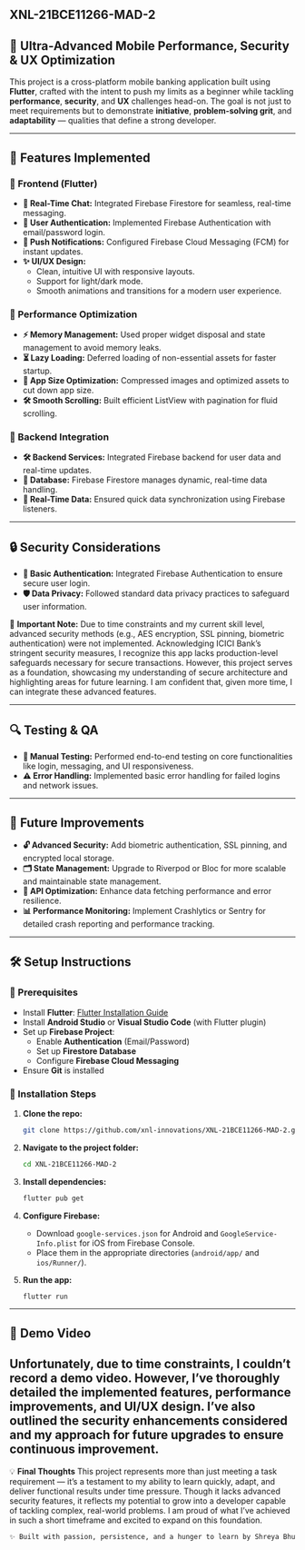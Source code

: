 ## XNL-21BCE11266-MAD-2

## 🚀 Ultra-Advanced Mobile Performance, Security & UX Optimization

This project is a cross-platform mobile banking application built using **Flutter**, crafted with the intent to push my limits as a beginner while tackling **performance**, **security**, and **UX** challenges head-on. The goal is not just to meet requirements but to demonstrate **initiative**, **problem-solving grit**, and **adaptability** — qualities that define a strong developer.

---

## 🌟 Features Implemented

### 🎯 Frontend (Flutter)
- **📲 Real-Time Chat:** Integrated Firebase Firestore for seamless, real-time messaging.
- **🔐 User Authentication:** Implemented Firebase Authentication with email/password login.
- **📩 Push Notifications:** Configured Firebase Cloud Messaging (FCM) for instant updates.
- **✨ UI/UX Design:**
  - Clean, intuitive UI with responsive layouts.
  - Support for light/dark mode.
  - Smooth animations and transitions for a modern user experience.

### 🚀 Performance Optimization
- **⚡ Memory Management:** Used proper widget disposal and state management to avoid memory leaks.
- **⏳ Lazy Loading:** Deferred loading of non-essential assets for faster startup.
- **📁 App Size Optimization:** Compressed images and optimized assets to cut down app size.
- **🛠️ Smooth Scrolling:** Built efficient ListView with pagination for fluid scrolling.

### 🔗 Backend Integration
- **🛠️ Backend Services:** Integrated Firebase backend for user data and real-time updates.
- **💾 Database:** Firebase Firestore manages dynamic, real-time data handling.
- **🔄 Real-Time Data:** Ensured quick data synchronization using Firebase listeners.

---

## 🔒 Security Considerations
- **🔑 Basic Authentication:** Integrated Firebase Authentication to ensure secure user login.
- **🛡️ Data Privacy:** Followed standard data privacy practices to safeguard user information.

🚨 **Important Note:**
Due to time constraints and my current skill level, advanced security methods (e.g., AES encryption, SSL pinning, biometric authentication) were not implemented. Acknowledging ICICI Bank’s stringent security measures, I recognize this app lacks production-level safeguards necessary for secure transactions. However, this project serves as a foundation, showcasing my understanding of secure architecture and highlighting areas for future learning. I am confident that, given more time, I can integrate these advanced features.

---

## 🔍 Testing & QA
- **🧪 Manual Testing:** Performed end-to-end testing on core functionalities like login, messaging, and UI responsiveness.
- **⚠️ Error Handling:** Implemented basic error handling for failed logins and network issues.

---

## 🔧 Future Improvements
- **🔓 Advanced Security:** Add biometric authentication, SSL pinning, and encrypted local storage.
- **🗂️ State Management:** Upgrade to Riverpod or Bloc for more scalable and maintainable state management.
- **🚀 API Optimization:** Enhance data fetching performance and error resilience.
- **📊 Performance Monitoring:** Implement Crashlytics or Sentry for detailed crash reporting and performance tracking.

---

## 🛠️ Setup Instructions

### 📌 Prerequisites
- Install **Flutter**: [Flutter Installation Guide](https://docs.flutter.dev/get-started/install)
- Install **Android Studio** or **Visual Studio Code** (with Flutter plugin)
- Set up **Firebase Project**:
  - Enable **Authentication** (Email/Password)
  - Set up **Firestore Database**
  - Configure **Firebase Cloud Messaging**
- Ensure **Git** is installed

### 🚀 Installation Steps

1. **Clone the repo:**
   ```bash
   git clone https://github.com/xnl-innovations/XNL-21BCE11266-MAD-2.git
   ```

2. **Navigate to the project folder:**
   ```bash
   cd XNL-21BCE11266-MAD-2
   ```

3. **Install dependencies:**
   ```bash
   flutter pub get
   ```

4. **Configure Firebase:**
   - Download `google-services.json` for Android and `GoogleService-Info.plist` for iOS from Firebase Console.
   - Place them in the appropriate directories (`android/app/` and `ios/Runner/`).

5. **Run the app:**
   ```bash
   flutter run
   ```

---

## 🎥 Demo Video

Unfortunately, due to time constraints, I couldn’t record a demo video. However, I’ve thoroughly detailed the implemented features, performance improvements, and UI/UX design. I’ve also outlined the security enhancements considered and my approach for future upgrades to ensure continuous improvement.
---

💡 **Final Thoughts**
This project represents more than just meeting a task requirement — it’s a testament to my ability to learn quickly, adapt, and deliver functional results under time pressure. Though it lacks advanced security features, it reflects my potential to grow into a developer capable of tackling complex, real-world problems. I am proud of what I’ve achieved in such a short timeframe and excited to expand on this foundation.

```bash
✨ Built with passion, persistence, and a hunger to learn by Shreya Bhuwania
```
